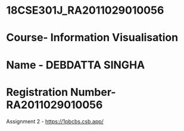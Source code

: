 # 18CSE301J_RA2011029010056
# Course- Information Visualisation 
# Name - DEBDATTA SINGHA
# Registration Number- RA2011029010056
Assignment 2 - https://1pbcbs.csb.app/

